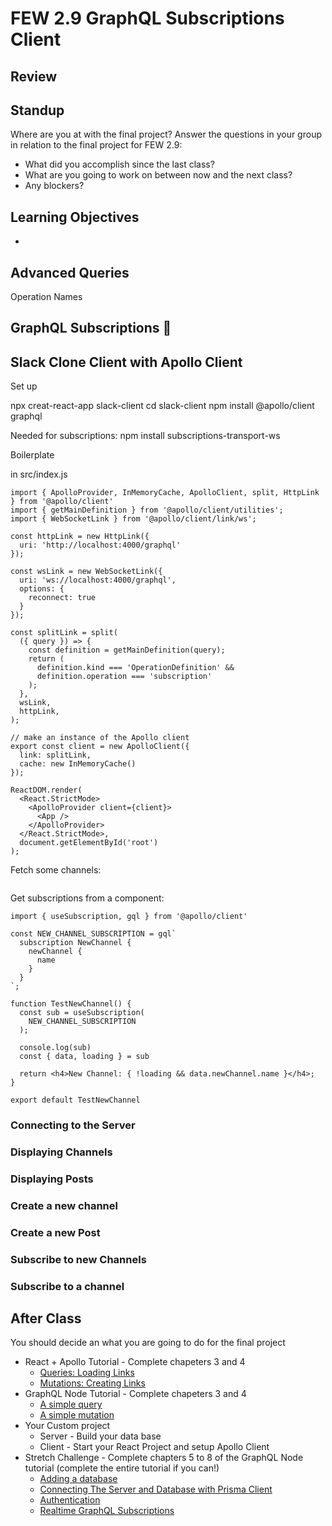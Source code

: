 # FEW 2.9 GraphQL Subscriptions Client

<!-- > -->

## Review

<!-- > -->

## Standup

Where are you at with the final project? Answer the questions in your group in relation to the final project for FEW 2.9: 

- What did you accomplish since the last class? 
- What are you going to work on between now and the next class? 
- Any blockers?

<!-- > -->

## Learning Objectives

<!-- > -->

- 

<!-- > -->


## Advanced Queries 

Operation Names






## GraphQL Subscriptions 🔌



## Slack Clone Client with Apollo Client

Set up

npx creat-react-app slack-client
cd slack-client
npm install @apollo/client graphql

Needed for subscriptions:
npm install subscriptions-transport-ws

Boilerplate

in src/index.js

```JS
import { ApolloProvider, InMemoryCache, ApolloClient, split, HttpLink } from '@apollo/client'
import { getMainDefinition } from '@apollo/client/utilities';
import { WebSocketLink } from '@apollo/client/link/ws';

const httpLink = new HttpLink({
  uri: 'http://localhost:4000/graphql'
});

const wsLink = new WebSocketLink({
  uri: 'ws://localhost:4000/graphql',
  options: {
    reconnect: true
  }
});

const splitLink = split(
  ({ query }) => {
    const definition = getMainDefinition(query);
    return (
      definition.kind === 'OperationDefinition' &&
      definition.operation === 'subscription'
    );
  },
  wsLink,
  httpLink,
);

// make an instance of the Apollo client
export const client = new ApolloClient({
  link: splitLink,
  cache: new InMemoryCache()
});

ReactDOM.render(
  <React.StrictMode>
    <ApolloProvider client={client}>
      <App />
    </ApolloProvider>
  </React.StrictMode>,
  document.getElementById('root')
);
```

Fetch some channels: 

```JS

```


Get subscriptions from a component:

```JS
import { useSubscription, gql } from '@apollo/client'

const NEW_CHANNEL_SUBSCRIPTION = gql`
  subscription NewChannel {
    newChannel {
      name
    }
  }
`;

function TestNewChannel() {
  const sub = useSubscription(
    NEW_CHANNEL_SUBSCRIPTION
  );

  console.log(sub)
  const { data, loading } = sub

  return <h4>New Channel: { !loading && data.newChannel.name }</h4>;
}

export default TestNewChannel
```







### Connecting to the Server



### Displaying Channels



### Displaying Posts 



### Create a new channel



### Create a new Post



### Subscribe to new Channels



### Subscribe to a channel



## After Class 

You should decide an what you are going to do for the final project

- React + Apollo Tutorial - Complete chapeters 3 and 4
	- [Queries: Loading Links](https://www.howtographql.com/react-apollo/2-queries-loading-links/)
	- [Mutations: Creating Links](https://www.howtographql.com/react-apollo/3-mutations-creating-links/)
- GraphQL Node Tutorial - Complete chapeters 3 and 4
	- [A simple query](https://www.howtographql.com/graphql-js/2-a-simple-query/)
	- [A simple mutation](https://www.howtographql.com/graphql-js/3-a-simple-mutation/)
- Your Custom project
	- Server - Build your data base
	- Client - Start your React Project and setup Apollo Client
- Stretch Challenge - Complete chapters 5 to 8 of the GraphQL Node tutorial (complete the entire tutorial if you can!)
	- [Adding a database](https://www.howtographql.com/graphql-js/4-adding-a-database/)
	- [Connecting The Server and Database with Prisma Client](https://www.howtographql.com/graphql-js/5-connecting-server-and-database/)
	- [Authentication](https://www.howtographql.com/graphql-js/6-authentication/)
	- [Realtime GraphQL Subscriptions](https://www.howtographql.com/graphql-js/7-subscriptions/)